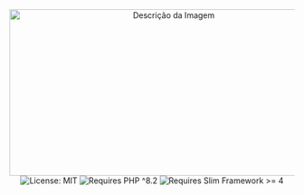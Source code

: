 <div align="center" style=" height: 100vh">
  <img src="https://github.com/Nelson-Dominici/Blog-API/assets/89428967/4abb20fb-269f-46ac-84bb-a115ad4a80f8" alt="Descrição da Imagem" style="width: 565px; height:295px;"> 
  <br>
  <img src="https://img.shields.io/badge/License-MIT-white.svg?style=flat-square" alt="License: MIT">
  <img src="https://img.shields.io/badge/php-%3E%3D%208.2-7377ac?style=flat-square" alt="Requires PHP ^8.2">
  <img src="https://img.shields.io/badge/Slim_Framework-%3E%3D%204-6D9C3C?style=flat-square" alt="Requires Slim Framework >=   4">

</div>

<h3>Slimgry is a <strong>validation middleware</strong> for the <a href='https://www.slimframework.com/'>Slim framework</a>, which validates the request body, with validation syntax similar to <a href='https://laravel.com/docs/10.x/validation'>Laravel</a>.</h3>

<h2>Install</h2>

```bash
$ composer require nelsondominici/slimgry
```

<h2>Usage</h2>

To add validations to a route, add the `NelsonDominici\Slimgry\Slimgry` middleware with the validations in the constructor.<br>
If any validation method fails, an `NelsonDominici\Slimgry\Exceptions\ValidationMethodException` exception will be thrown.<br>

```php
use NelsonDominici\Slimgry\Slimgry;

$app->post('/api/auth', [AuthController::class, 'login'])->add(new Slimgry(
    [
        'email' => ['required','email','trim','string','min:3','max:100'],
        'password' => ['required','trim','string','min:6','max:100']
    ]
));
```
You can also use `|`.
```php
[
    'email' => 'required|email|trim|string|min:3|max:100',
    'password' => 'required|trim|string|min:6|max:100'
]
```

## Validating nested fields
You can use "dot notation" to validate nested fields, example:

```php
[
    'users.adm.email' => ['required','email','trim','string','min:3','max:100'],
    'users.adm.password' => ['required','trim','string','min:6','max:100'],
]
```

## Adding custom message when validation method fails
Add a second array in the Slimgry class to store custom messages, choose which field the message refers to along with a "dot" and the validation method that failed.
```php
use NelsonDominici\Slimgry\Slimgry;

$app->post('/api/auth', [AuthController::class, 'auth'])->add(new Slimgry(
    [
        'email' => ['required','email','trim','string','min:3','max:100'],
        'password' => ['required','trim','string','min:6','max:100']
    ],
    [
        'email.email' => 'We need a valid email.',
        'password.required' => 'We need your password.'
    ]
));
```

## Validation Methods List

`string`: 
